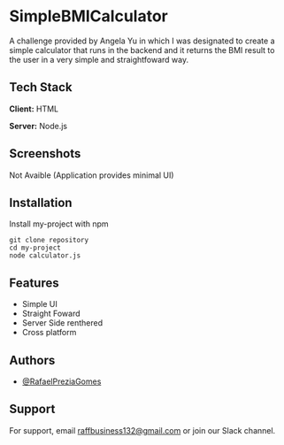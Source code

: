 # SimpleBMICalculator

A challenge provided by Angela Yu in which I was designated to create a simple calculator that runs in the backend and it returns the BMI result to the user in a very simple and straightfoward way.

## Tech Stack

**Client:** HTML

**Server:** Node.js


## Screenshots

Not Avaible (Application provides minimal UI)

## Installation

Install my-project with npm

```
git clone repository
cd my-project
node calculator.js
```



## Features

- Simple UI
- Straight Foward
- Server Side renthered
- Cross platform


## Authors

- [@RafaelPreziaGomes](https://github.com/RafaelPreziaGomes)


## Support

For support, email raffbusiness132@gmail.com or join our Slack channel.



